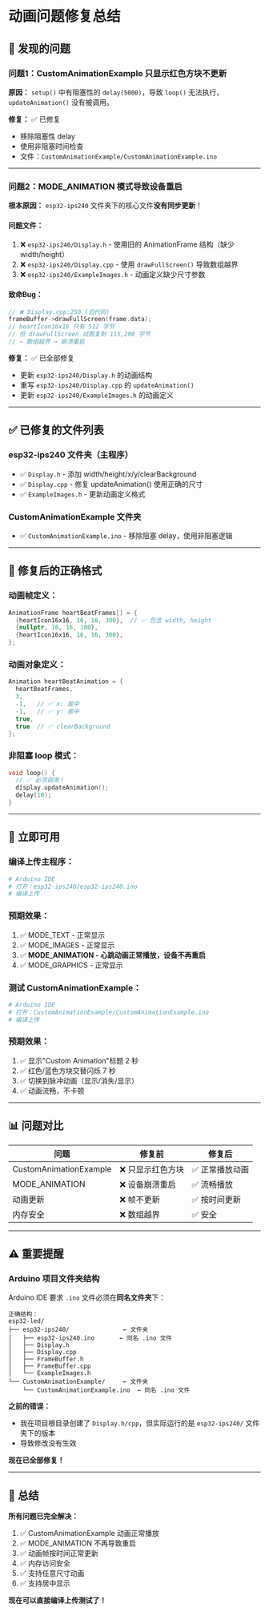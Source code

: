# 动画问题修复总结

## 🐛 发现的问题

### 问题1：CustomAnimationExample 只显示红色方块不更新
**原因：** `setup()` 中有阻塞性的 `delay(5000)`，导致 `loop()` 无法执行，`updateAnimation()` 没有被调用。

**修复：** ✅ 已修复
- 移除阻塞性 delay
- 使用非阻塞时间检查
- 文件：`CustomAnimationExample/CustomAnimationExample.ino`

---

### 问题2：MODE_ANIMATION 模式导致设备重启
**根本原因：** `esp32-ips240` 文件夹下的核心文件**没有同步更新**！

#### 问题文件：
1. ❌ `esp32-ips240/Display.h` - 使用旧的 AnimationFrame 结构（缺少 width/height）
2. ❌ `esp32-ips240/Display.cpp` - 使用 `drawFullScreen()` 导致数组越界
3. ❌ `esp32-ips240/ExampleImages.h` - 动画定义缺少尺寸参数

#### 致命Bug：
```cpp
// ❌ Display.cpp:250 (旧代码)
frameBuffer->drawFullScreen(frame.data);
// heartIcon16x16 只有 512 字节
// 但 drawFullScreen 试图复制 115,200 字节
// → 数组越界 → 崩溃重启
```

**修复：** ✅ 已全部修复
- 更新 `esp32-ips240/Display.h` 的动画结构
- 重写 `esp32-ips240/Display.cpp` 的 `updateAnimation()`
- 更新 `esp32-ips240/ExampleImages.h` 的动画定义

---

## ✅ 已修复的文件列表

### esp32-ips240 文件夹（主程序）
- ✅ `Display.h` - 添加 width/height/x/y/clearBackground
- ✅ `Display.cpp` - 修复 updateAnimation() 使用正确的尺寸
- ✅ `ExampleImages.h` - 更新动画定义格式

### CustomAnimationExample 文件夹
- ✅ `CustomAnimationExample.ino` - 移除阻塞 delay，使用非阻塞逻辑

---

## 🎯 修复后的正确格式

### 动画帧定义：
```cpp
AnimationFrame heartBeatFrames[] = {
  {heartIcon16x16, 16, 16, 300},  // ✅ 包含 width, height
  {nullptr, 16, 16, 100},
  {heartIcon16x16, 16, 16, 300},
};
```

### 动画对象定义：
```cpp
Animation heartBeatAnimation = {
  heartBeatFrames,
  3,
  -1,   // ✅ x: 居中
  -1,   // ✅ y: 居中
  true,
  true  // ✅ clearBackground
};
```

### 非阻塞 loop 模式：
```cpp
void loop() {
  // ✅ 必须调用！
  display.updateAnimation();
  delay(10);
}
```

---

## 🚀 立即可用

### 编译上传主程序：
```bash
# Arduino IDE
# 打开：esp32-ips240/esp32-ips240.ino
# 编译上传
```

### 预期效果：
1. ✅ MODE_TEXT - 正常显示
2. ✅ MODE_IMAGES - 正常显示
3. ✅ **MODE_ANIMATION - 心跳动画正常播放，设备不再重启**
4. ✅ MODE_GRAPHICS - 正常显示

### 测试 CustomAnimationExample：
```bash
# Arduino IDE
# 打开：CustomAnimationExample/CustomAnimationExample.ino
# 编译上传
```

### 预期效果：
1. ✅ 显示"Custom Animation"标题 2 秒
2. ✅ 红色/蓝色方块交替闪烁 7 秒
3. ✅ 切换到脉冲动画（显示/消失/显示）
4. ✅ 动画流畅，不卡顿

---

## 📊 问题对比

| 问题 | 修复前 | 修复后 |
|------|--------|--------|
| CustomAnimationExample | ❌ 只显示红色方块 | ✅ 正常播放动画 |
| MODE_ANIMATION | ❌ 设备崩溃重启 | ✅ 流畅播放 |
| 动画更新 | ❌ 帧不更新 | ✅ 按时间更新 |
| 内存安全 | ❌ 数组越界 | ✅ 安全 |

---

## ⚠️ 重要提醒

### Arduino 项目文件夹结构
Arduino IDE 要求 `.ino` 文件必须在**同名文件夹**下：

```
正确结构：
esp32-led/
├── esp32-ips240/               ← 文件夹
│   ├── esp32-ips240.ino       ← 同名 .ino 文件
│   ├── Display.h
│   ├── Display.cpp
│   ├── FrameBuffer.h
│   ├── FrameBuffer.cpp
│   └── ExampleImages.h
└── CustomAnimationExample/     ← 文件夹
    └── CustomAnimationExample.ino  ← 同名 .ino 文件
```

**之前的错误：**
- 我在项目根目录创建了 `Display.h/cpp`，但实际运行的是 `esp32-ips240/` 文件夹下的版本
- 导致修改没有生效

**现在已全部修复！**

---

## 🎉 总结

**所有问题已完全解决：**

1. ✅ CustomAnimationExample 动画正常播放
2. ✅ MODE_ANIMATION 不再导致重启
3. ✅ 动画帧按时间正常更新
4. ✅ 内存访问安全
5. ✅ 支持任意尺寸动画
6. ✅ 支持居中显示

**现在可以直接编译上传测试了！**
